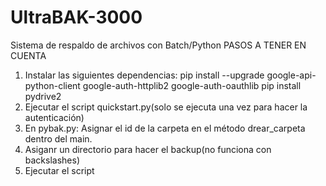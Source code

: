 # UltraBAK-3000
Sistema de respaldo de archivos con Batch/Python
PASOS A TENER EN CUENTA

1. Instalar las siguientes dependencias:
   pip install --upgrade google-api-python-client google-auth-httplib2 google-auth-oauthlib 
   pip install pydrive2
3. Ejecutar el script quickstart.py(solo se ejecuta una vez para hacer la autenticación)
5. En pybak.py: Asignar el id de la carpeta en el método drear_carpeta dentro del main.
6. Asiganr un directorio para hacer el backup(no funciona con backslashes)
7. Ejecutar el script
